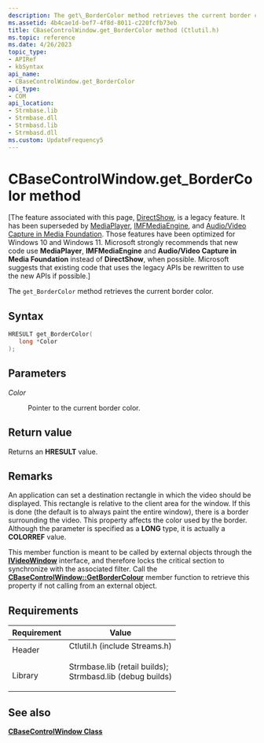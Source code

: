 ```yaml
---
description: The get\_BorderColor method retrieves the current border color.
ms.assetid: 4b4cae1d-bef7-4f8d-8011-c220fcfb73eb
title: CBaseControlWindow.get_BorderColor method (Ctlutil.h)
ms.topic: reference
ms.date: 4/26/2023
topic_type: 
- APIRef
- kbSyntax
api_name: 
- CBaseControlWindow.get_BorderColor
api_type: 
- COM
api_location: 
- Strmbase.lib
- Strmbase.dll
- Strmbasd.lib
- Strmbasd.dll
ms.custom: UpdateFrequency5
---
```


# CBaseControlWindow.get\_BorderColor method

\[The feature associated with this page, [DirectShow](/windows/win32/directshow/directshow), is a legacy feature. It has been superseded by [MediaPlayer](/uwp/api/Windows.Media.Playback.MediaPlayer), [IMFMediaEngine](/windows/win32/api/mfmediaengine/nn-mfmediaengine-imfmediaengine), and [Audio/Video Capture in Media Foundation](windows/win32/medfound/audio-video-capture-in-media-foundation). Those features have been optimized for Windows 10 and Windows 11. Microsoft strongly recommends that new code use **MediaPlayer**, **IMFMediaEngine** and **Audio/Video Capture in Media Foundation** instead of **DirectShow**, when possible. Microsoft suggests that existing code that uses the legacy APIs be rewritten to use the new APIs if possible.\]

The `get_BorderColor` method retrieves the current border color.

## Syntax


```C++
HRESULT get_BorderColor(
   long *Color
);
```



## Parameters

<dl> <dt>

*Color* 
</dt> <dd>

Pointer to the current border color.

</dd> </dl>

## Return value

Returns an **HRESULT** value.

## Remarks

An application can set a destination rectangle in which the video should be displayed. This rectangle is relative to the client area for the window. If this is done (the default is to always paint the entire window), there is a border surrounding the video. This property affects the color used by the border. Although the parameter is specified as a **LONG** type, it is actually a **COLORREF** value.

This member function is meant to be called by external objects through the [**IVideoWindow**](/windows/desktop/api/Control/nn-control-ivideowindow) interface, and therefore locks the critical section to synchronize with the associated filter. Call the [**CBaseControlWindow::GetBorderColour**](cbasecontrolwindow-getbordercolour.md) member function to retrieve this property if not calling from an external object.

## Requirements



| Requirement | Value |
|--------------------|--------------------------------------------------------------------------------------------------------------------------------------------------------------------------------------------|
| Header<br/>  | <dl> <dt>Ctlutil.h (include Streams.h)</dt> </dl>                                                                                   |
| Library<br/> | <dl> <dt>Strmbase.lib (retail builds); </dt> <dt>Strmbasd.lib (debug builds)</dt> </dl> |



## See also

<dl> <dt>

[**CBaseControlWindow Class**](cbasecontrolwindow.md)
</dt> </dl>

 

 




